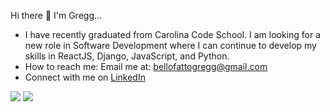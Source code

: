 Hi there  👋  I'm Gregg...

- I have recently graduated from Carolina Code School. I am looking for a new role in Software Development where I can continue to develop my skills in ReactJS, Django, JavaScript, and Python.
- How to reach me: Email me at: bellofattogregg@gmail.com
- Connect with me on [LinkedIn](https://www.linkedin.com/in/gregg-bellofatto-06349810a)

<img src="https://github-readme-stats.vercel.app/api?username=Bello2288&show_icons=true&theme=dark" />
<img src="https://github-readme-streak-stats.herokuapp.com/?user=Bello2288&theme=dark" />
